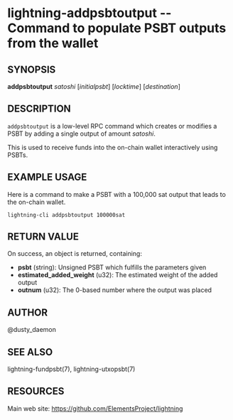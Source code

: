 lightning-addpsbtoutput -- Command to populate PSBT outputs from the wallet
================================================================

SYNOPSIS
--------

**addpsbtoutput** *satoshi* [*initialpsbt*] [*locktime*] [*destination*]

DESCRIPTION
-----------

`addpsbtoutput` is a low-level RPC command which creates or modifies a PSBT
by adding a single output of amount *satoshi*.

This is used to receive funds into the on-chain wallet interactively
using PSBTs.

EXAMPLE USAGE
-------------

Here is a command to make a PSBT with a 100,000 sat output that leads
to the on-chain wallet.

```shell
lightning-cli addpsbtoutput 100000sat
```

RETURN VALUE
------------

[comment]: # (GENERATE-FROM-SCHEMA-START)
On success, an object is returned, containing:

- **psbt** (string): Unsigned PSBT which fulfills the parameters given
- **estimated\_added\_weight** (u32): The estimated weight of the added output
- **outnum** (u32): The 0-based number where the output was placed

[comment]: # (GENERATE-FROM-SCHEMA-END)

AUTHOR
------

@dusty\_daemon

SEE ALSO
--------

lightning-fundpsbt(7), lightning-utxopsbt(7)

RESOURCES
---------

Main web site: <https://github.com/ElementsProject/lightning>

[comment]: # ( SHA256STAMP:a0c026276fb8402b20336e6f727774fe102a4c5cb6b93ff0ed65a9c6f79d3a83)
